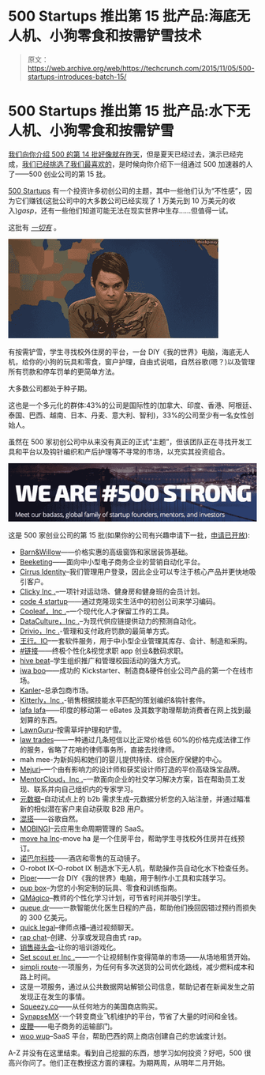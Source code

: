 # 500 Startups 推出第 15 批产品:海底无人机、小狗零食和按需铲雪技术

> 原文：<https://web.archive.org/web/https://techcrunch.com/2015/11/05/500-startups-introduces-batch-15/>

# 500 Startups 推出第 15 批产品:水下无人机、小狗零食和按需铲雪

[我们向你介绍 500 的第 14 批好像就在昨天](https://web.archive.org/web/20221209172005/https://beta.techcrunch.com/2015/07/31/heres-the-latest-batch-of-500-startups-companies/)，但是夏天已经过去，演示已经完成，[我们已经挑选了我们最喜欢的](https://web.archive.org/web/20221209172005/https://beta.techcrunch.com/gallery/our-9-favorite-companies-from-500-startups-demo-ween/)，是时候向你介绍下一组通过 500 加速器的人了——500 创业公司的第 15 批。

[500 Startups](https://web.archive.org/web/20221209172005/http://500.co/) 有一个投资许多初创公司的主题，其中一些他们认为“不性感”，因为它们赚钱(这批公司中的大多数公司已经实现了 1 万美元到 10 万美元的收入)*gasp*，还有一些他们知道可能无法在现实世界中生存……但值得一试。

这批有 *[一切有](https://web.archive.org/web/20221209172005/https://screen.yahoo.com/weekend-stefon-halloween-000000179.html)* 。

![tumblr_mcn3fwIEbi1qm9fxho1_500](img/ac6eef3ed0cb83002912f86d26c20159.png)

有按需铲雪，学生寻找校外住房的平台，一台 DIY《我的世界》电脑，海底无人机，给你的小狗的玩具和零食，窗户护理，自由式说唱，自然谷歌(嗯？)以及管理所有罚款和停车罚单的更简单方法。

大多数公司都处于种子期。

这也是一个多元化的群体:43%的公司是国际性的(加拿大、印度、香港、阿根廷、泰国、巴西、越南、日本、丹麦、意大利、智利)，33%的公司至少有一名女性创始人。

虽然在 500 家初创公司中从来没有真正的正式“主题”，但该团队正在寻找开发工具和平台以及钩针编织和产后护理等不寻常的市场，以充实其投资组合。

![Screen Shot 2015-11-05 at 7.29.53 AM](img/5a8a7d33647aebed173537624d489905.png)

这是 500 家创业公司的第 15 批(如果你的公司有兴趣申请下一批，[申请已开放](https://web.archive.org/web/20221209172005/https://angel.co/500startups-batch-16/apply)):

*   [Barn&Willow](https://web.archive.org/web/20221209172005/https://angel.co/barn-willow)——价格实惠的高级窗饰和家居装饰基础。
*   [Beeketing](https://web.archive.org/web/20221209172005/https://angel.co/beeketing)——面向中小型电子商务企业的营销自动化平台。
*   [Cirrus Identity](https://web.archive.org/web/20221209172005/https://angel.co/cirrus-identity)–我们管理用户登录，因此企业可以专注于核心产品并更快地吸引客户。
*   [Clicky Inc .](https://web.archive.org/web/20221209172005/https://angel.co/clicky-2)–一项针对运动场、健身房和健身班的会员计划。
*   [code 4 startup](https://web.archive.org/web/20221209172005/http://angel.co/code4startup-1)——通过克隆现实生活中的初创公司来学习编码。
*   [Cooleaf，Inc .](https://web.archive.org/web/20221209172005/http://angel.co/cooleaf)–一个现代化人才保留工作的工具。
*   [DataCulture，Inc .](https://web.archive.org/web/20221209172005/http://angel.co/dataculture)–为现代供应链提供动力的预测自动化。
*   [Drivio，Inc .](https://web.archive.org/web/20221209172005/https://angel.co/drivio-1)-管理和支付政府罚款的最简单方式。
*   [王行。IO](https://web.archive.org/web/20221209172005/https://angel.co/fulfil-io)–一套软件服务，用于中小型企业管理其库存、会计、制造和采购。
*   [#链接](https://web.archive.org/web/20221209172005/https://angel.co/links-people-you-should-meet)——终极个性化&视觉求职 app 创业&数码求职。
*   [hive beat](https://web.archive.org/web/20221209172005/http://angel.co/hivebeat)–学生组织推广和管理校园活动的强大方式。
*   [iwa boo](https://web.archive.org/web/20221209172005/http://angel.co/iwaboo)——成功的 Kickstarter、制造商&硬件创业公司产品的第一个在线市场。
*   [Kanler](https://web.archive.org/web/20221209172005/https://angel.co/kanler)–总承包商市场。
*   [Kitterly，Inc .](https://web.archive.org/web/20221209172005/http://angel.co/kitterly)-销售根据技能水平匹配的策划编织&钩针套件。
*   [lafa lafa](https://web.archive.org/web/20221209172005/https://angel.co/lafalafa)——印度的移动第一 eBates 及其数字助理帮助消费者在网上找到最划算的东西。
*   [LawnGuru](https://web.archive.org/web/20221209172005/https://angel.co/lawnguru)–按需草坪护理和铲雪。
*   [law trades](https://web.archive.org/web/20221209172005/http://angel.co/lawtrades)——一种通过几条短信以比正常价格低 60%的价格完成法律工作的服务，省略了花哨的律师事务所，直接去找律师。
*   mah mee-为新妈妈和她们的婴儿提供持续、综合医疗保健的中心。
*   [Mejuri](https://web.archive.org/web/20221209172005/https://angel.co/mejuri)–一个由有影响力的设计师和获奖设计师打造的平价高级珠宝品牌。
*   [MentorCloud，Inc .](https://web.archive.org/web/20221209172005/https://angel.co/mentorcloud-2)–一款面向企业的社交学习解决方案，旨在帮助员工发现、联系并向自己组织内的专家学习。
*   [元数据](https://web.archive.org/web/20221209172005/http://angel.co/metadataio)–自动试点上的 b2b 需求生成–元数据分析您的入站注册，并通过瞄准新的相似潜在客户来自动获取 B2B 用户。
*   [混搭](https://web.archive.org/web/20221209172005/https://angel.co/metamixis)——谷歌自然。
*   [MOBINGI](https://web.archive.org/web/20221209172005/https://angel.co/mobingi)–云应用生命周期管理的 SaaS。
*   [move ha Inc](https://web.archive.org/web/20221209172005/https://angel.co/moveha)–move ha 是一个住房平台，帮助学生寻找校外住房并在线预订。
*   [诺巴尔科技](https://web.archive.org/web/20221209172005/https://angel.co/nobal-technologies-formerly-posh-view)——酒店和零售的互动镜子。
*   O-robot IX–O-robot IX 制造水下无人机，帮助操作员自动化水下检查任务。
*   [Piper](https://web.archive.org/web/20221209172005/https://angel.co/piper-2)——一台 DIY《我的世界》电脑，用于制作小工具和实践学习。
*   [pup box](https://web.archive.org/web/20221209172005/https://angel.co/pupbox)–为您的小狗定制的玩具、零食和训练指南。
*   [QMágico](https://web.archive.org/web/20221209172005/http://angel.co/qmagico-1)–教师的个性化学习计划，可节省时间并吸引学生。
*   [queue dr](https://web.archive.org/web/20221209172005/http://angel.co/queuedr)——一款智能优化医生日程的产品，帮助他们挽回因错过预约而损失的 300 亿美元。
*   [quick legal](https://web.archive.org/web/20221209172005/https://angel.co/quicklegal)–律师点播–通过视频聊天。
*   [rap chat](https://web.archive.org/web/20221209172005/https://angel.co/rapchat)–创建、分享或发现自由式 rap。
*   [销售碰头会](https://web.archive.org/web/20221209172005/https://angel.co/sales-huddle-group)–让你的培训游戏化。
*   [Set scout er Inc .](https://web.archive.org/web/20221209172005/https://angel.co/set-scouter)——一个让视频制作变得简单的市场——从场地租赁开始。
*   [simpli route](https://web.archive.org/web/20221209172005/https://angel.co/simplit-solutions)-一项服务，为任何有多次送货的公司优化路线，减少燃料成本和路上时间。
*   这是一项服务，通过从公共数据网站解锁公司信息，帮助记者在新闻发生之前发现正在发生的事情。
*   [Squeezy.co](https://web.archive.org/web/20221209172005/https://angel.co/squeezy-co)——从任何地方的美国商店购买。
*   [SynapseMX](https://web.archive.org/web/20221209172005/https://angel.co/synapsemx)-一个转变商业飞机维护的平台，节省了大量的时间和金钱。
*   [皮鞭](https://web.archive.org/web/20221209172005/http://angel.co/whiplash)——电子商务的运输部门。
*   [woo wup](https://web.archive.org/web/20221209172005/https://angel.co/woowup)–SaaS 平台，帮助巴西的网上商店创建自己的忠诚度计划。

A-Z 并没有在这里结束。看到自己挖掘的东西，想学习如何投资？好吧，500 很高兴你问了。他们正在教授这方面的课程。为期两周，从明年二月开始。